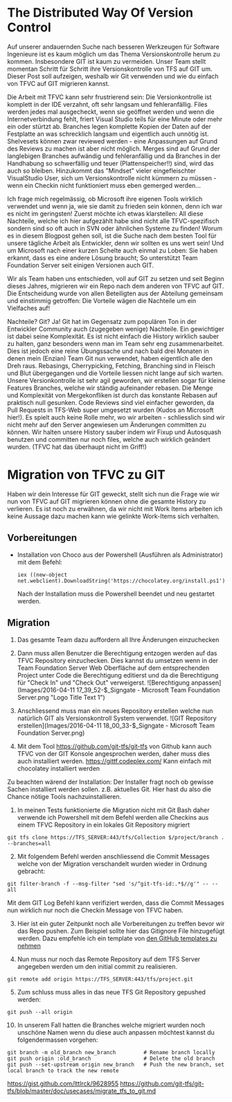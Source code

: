 # The Distributed Way Of Version Control

Auf unserer andauernden Suche nach besseren Werkzeugen für Software Ingenieure ist es kaum möglich um das Thema Versionskontrolle herum zu kommen. Insbesondere GIT ist kaum zu vermeiden. Unser Team stellt momentan Schritt für Schritt ihre Versionskontrolle von TFS auf GIT um. Dieser Post soll aufzeigen, weshalb wir Git verwenden und wie du einfach von TFVC auf GIT migrieren kannst.

Die Arbeit mit TFVC kann sehr frustrierend sein: Die Versionkontrolle ist komplett in der IDE verzahnt, oft sehr langsam und fehleranfällig. Files werden jedes mal ausgecheckt, wenn sie geöffnet werden und wenn die Internetverbindung fehlt, friert Visual Studio teils für eine Minute oder mehr ein oder stürtzt ab. Branches legen komplette Kopien der Daten auf der Festplatte an was schrecklich langsam und eigentlich auch unnötig ist. Shelvesets können zwar reviewed werden - eine Anpassungen auf Grund des Reviews zu machen ist aber nicht möglich. Merges sind auf Grund der langlebigen Branches aufwändig und fehleranfällig und da Branches in der Handhabung so schwerfällig und teuer (Plattenspeicher!!) sind, wird das auch so bleiben. Hinzukommt das "Mindset" vieler eingefleischter VisualStudio User, sich um Versionskontrolle nicht kümmern zu müssen - wenn ein Checkin nicht funktioniert muss eben gemerged werden...

Ich frage mich regelmässig, ob Microsoft ihre eigenen Tools wirklich verwendet und wenn ja, wie sie damit zu frieden sein können, denn ich war es nicht im geringsten! Zuerst möchte ich etwas klarstellen: All diese Nachteile, welche ich hier aufgezählt habe sind nicht alle TFVC-spezifisch sondern sind so oft auch in SVN oder ähnlichen Systeme zu finden! Worum es in diesem Blogpost gehen soll, ist die Suche nach dem besten Tool für unsere tägliche Arbeit als Entwickler, denn wir sollten es uns wert sein! Und um Microsoft nach einer kurzen Schelte auch einmal zu Loben: Sie haben erkannt, dass es eine andere Lösung braucht; So unterstützt Team Foundation Server seit einigen Versionen auch GIT.

Wir als Team haben uns entschieden, voll auf GIT zu setzen und seit Beginn dieses Jahres, migrieren wir ein Repo nach dem anderen von TFVC auf GIT. Die Entscheidung wurde von allen Beteiligten aus der Abteilung gemeinsam und einstimmig getroffen: Die Vorteile wägen die Nachteile um ein Vielfaches auf!

Nachteile? Git? Ja! Git hat im Gegensatz zum populären Ton in der Entwickler Community auch (zugegeben wenige) Nachteile. Ein gewichtiger ist dabei seine Komplexität. Es ist nicht einfach die History wirklich sauber zu halten, ganz besonders wenn man im Team sehr eng zusammenarbeitet. Dies ist jedoch eine reine Übungssache und nach bald drei Monaten in denen mein (Enzian) Team Git nun verwendet, haben eigentlich alle den Dreh raus. Rebasings, Cherrypicking, Fetching, Branching sind in Fleisch und Blut übergegangen und die Vorteile liessen nicht lange auf sich warten. Unsere Versionkontrolle ist sehr agil geworden, wir erstellen sogar für kleine Features Branches, welche wir ständig aufeinander rebasen. Die Menge und Komplexität von Mergekonfliken ist durch das konstante Rebasen auf praktisch null gesunken. Code Reviews sind viel einfacher geworden, da Pull Requests in TFS-Web super umgesetzt wurden (Kudos an Microsoft hier!). Es spielt auch keine Rolle mehr, wo wir arbeiten - schliesslich sind wir nicht mehr auf den Server angewiesen um Änderungen committen zu können. Wir halten unsere History sauber indem wir Fixup und Autosquash benutzen und committen nur noch files, welche auch wirklich geändert wurden. (TFVC hat das überhaupt nicht im Griff!)

# Migration von TFVC zu GIT

Haben wir dein Interesse für GIT geweckt, stellt sich nun die Frage wie wir nun von TFVC auf GIT migrieren können ohne die gesamte History zu verlieren. Es ist noch zu erwähnen, da wir nicht mit Work Items arbeiten ich keine Aussage dazu machen kann wie gelinkte Work-Items sich verhalten.

## Vorbereitungen

- Installation von Choco aus der Powershell (Ausführen als Administrator) mit dem Befehl:

  ```
  iex ((new-object net.webclient).DownloadString('https://chocolatey.org/install.ps1'))
  ```

  Nach der Installation muss die Powershell beendet und neu gestartet werden.

## Migration

1. Das gesamte Team dazu auffordern all Ihre Änderungen einzuchecken


2. Dann muss allen Benutzer die Berechtigung entzogen werden auf das TFVC Repository einzuchecken. Dies kannst du umsetzen wenn in der Team Foundation Server Web Oberfläche auf dem entsprechenden Project unter Code die Berechtigung editierst und da die Berechtigung für "Check In" und "Check Out" verweigerst. ![Berechtigung anpassen](Images/2016-04-11 17_39_52-$_Signgate - Microsoft Team Foundation Server.png "Logo Title Text 1")

3. Anschliessend muss man ein neues Repository erstellen welche nun natürlich GIT als Versionskontroll System verwendet. ![GIT Repository erstellen](Images/2016-04-11 18_00_33-$_Signgate - Microsoft Team Foundation Server.png)

4. Mit dem Tool <https://github.com/git-tfs/git-tfs> von Github kann auch TFVC von der GIT Konsole angesprochen werden, daher muss dies auch installiert werden. <https://gittf.codeplex.com/> Kann einfach mit chocolatey installiert werden

Zu beachten wärend der Installation: Der Installer fragt noch ob gewisse Sachen installiert werden sollen. z.B. aktuelles Git. Hier hast du also die Chance nötige Tools nachzuinstallieren.

1. In meinen Tests funktionierte die Migration nicht mit Git Bash daher verwende ich Powershell mit dem Befehl werden alle Checkins aus einem TFVC Repository in ein lokales Git Repository migriert

  ```
  git tfs clone https://TFS_SERVER:443/tfs/Collection $/project/branch . --branches=all
  ```

2. Mit folgendem Befehl werden anschliessend die Commit Messages welche von der Migration verschandelt wurden wieder in Ordnung gebracht:

  ```
  git filter-branch -f --msg-filter "sed 's/^git-tfs-id:.*$//g'" -- --all
  ```

  Mit dem GIT Log Befehl kann verifiziert werden, dass die Commit Messages nun wirklich nur noch die Checkin Message von TFVC haben.

3. Hier ist ein guter Zeitpunkt noch alle Vorbereitungen zu treffen bevor wir das Repo pushen. Zum Beispiel sollte hier das Gitignore File hinzugefügt werden. Dazu empfehle ich ein template von [den GitHub templates zu nehmen](https://github.com/github/gitignore)

4. Nun muss nur noch das Remote Repository auf dem TFS Server angegeben werden um den initial commit zu realisieren.

  ```
  git remote add origin https://TFS_SERVER:443/tfs/project.git
  ```

5. Zum schluss muss alles in das neue TFS Git Repository gepushed werden:

  ```
  git push --all origin
  ```
  10. In unserem Fall hatten die Branches welche migriert wurden noch unschöne Namen wenn du diese auch anpassen möchtest kannst du folgendermassen vorgehen:
  ```
  git branch -m old_branch new_branch         # Rename branch locally    
  git push origin :old_branch                 # Delete the old branch    
  git push --set-upstream origin new_branch   # Push the new branch, set local branch to track the new remote
  ```
  https://gist.github.com/lttlrck/9628955
  https://github.com/git-tfs/git-tfs/blob/master/doc/usecases/migrate_tfs_to_git.md

